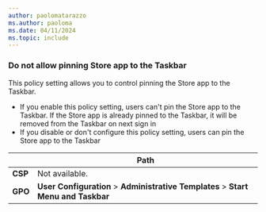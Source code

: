 ```yaml
---
author: paolomatarazzo
ms.author: paoloma
ms.date: 04/11/2024
ms.topic: include
---
```


### Do not allow pinning Store app to the Taskbar

This policy setting allows you to control pinning the Store app to the Taskbar.

- If you enable this policy setting, users can't pin the Store app to the Taskbar. If the Store app is already pinned to the Taskbar, it will be removed from the Taskbar on next sign in
- If you disable or don't configure this policy setting, users can pin the Store app to the Taskbar

|  | Path |
|--|--|
| **CSP** | Not available. |
| **GPO** | **User Configuration** > **Administrative Templates** > **Start Menu and Taskbar** |
